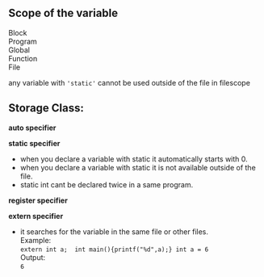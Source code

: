 ## Scope of the variable
Block<br>
Program<br>
Global<br>
Function<br>
File<br>

any variable with ``'static'`` cannot be used outside of the file in filescope

## Storage Class:

**auto specifier**

**static specifier**<br>
- when you declare a variable with static it automatically starts with 0.<br>
- when you declare a variable with static it is not available outside of the file.<br>
- static int cant be declared twice in a same program.<br>

**register specifier**<br>

**extern specifier**<br>
- it searches for the variable in the same file or other files.<br>
Example: <br>``extern int a; 
int main(){printf("%d",a);}
int a = 6``<br>
Output: <br> ``6``<br>


